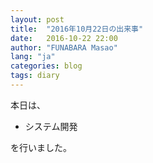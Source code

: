 ```yaml
---
layout: post
title:  "2016年10月22日の出来事"
date:   2016-10-22 22:00
author: "FUNABARA Masao"
lang: "ja"
categories: blog
tags: diary
---
```


本日は、

* システム開発

を行いました。
